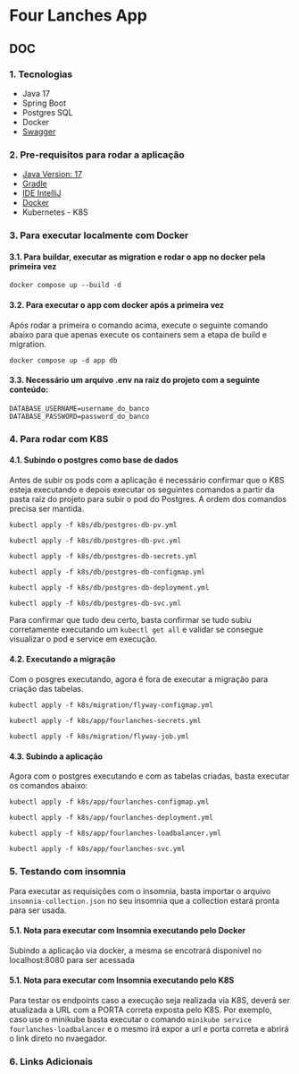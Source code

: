 # Four Lanches App

## DOC

### 1. Tecnologias
* Java 17 
* Spring Boot
* Postgres SQL
* Docker
* [Swagger](http://localhost:8080/swagger-ui/index.html)

### 2. Pre-requisitos para rodar a aplicação
* [Java Version: 17](https://www.oracle.com/java/technologies/javase/jdk17-archive-downloads.html) 
* [Gradle](https://gradle.org/install/)
* [IDE IntelliJ](https://www.jetbrains.com/idea/)
* [Docker](https://www.docker.com/)
* Kubernetes - K8S

### 3. Para executar localmente com Docker
#### 3.1. Para buildar, executar as migration e rodar o app no docker pela primeira vez

`docker compose up --build -d`

#### 3.2. Para executar o app com docker após a primeira vez
Após rodar a primeira o comando acima, execute o seguinte comando abaixo para que apenas execute 
os containers sem a etapa de build e migration.

`docker compose up -d app db`

#### 3.3. Necessário um arquivo .env na raiz do projeto com a seguinte conteúdo:
```
DATABASE_USERNAME=username_do_banco  
DATABASE_PASSWORD=password_do_banco
```

### 4. Para rodar com K8S

#### 4.1. Subindo o postgres como base de dados
Antes de subir os pods com a aplicação é necessário confirmar que o K8S esteja executando e depois
executar os seguintes comandos a partir da pasta raiz do projeto para subir o pod do Postgres. 
A ordem dos comandos precisa ser mantida.
```
kubectl apply -f k8s/db/postgres-db-pv.yml 

kubectl apply -f k8s/db/postgres-db-pvc.yml

kubectl apply -f k8s/db/postgres-db-secrets.yml 

kubectl apply -f k8s/db/postgres-db-configmap.yml         

kubectl apply -f k8s/db/postgres-db-deployment.yml

kubectl apply -f k8s/db/postgres-db-svc.yml 
```
Para confirmar que tudo deu certo, basta confirmar se tudo subiu corretamente executando um
`kubectl get all` e validar se consegue visualizar o pod e service em execução.

#### 4.2. Executando a migração
Com o posgres executando, agora é fora de executar a migração para criação das tabelas.
```
kubectl apply -f k8s/migration/flyway-configmap.yml 

kubectl apply -f k8s/app/fourlanches-secrets.yml 

kubectl apply -f k8s/migration/flyway-job.yml 
```
#### 4.3. Subindo a aplicação
Agora com o postgres executando e com as tabelas criadas, basta executar os comandos abaixo:
```
kubectl apply -f k8s/app/fourlanches-configmap.yml 

kubectl apply -f k8s/app/fourlanches-deployment.yml

kubectl apply -f k8s/app/fourlanches-loadbalancer.yml

kubectl apply -f k8s/app/fourlanches-svc.yml         
```

### 5. Testando com insomnia
Para executar as requisições com o insomnia, basta importar o arquivo `insomnia-collection.json`
no seu insomnia que a collection estará pronta para ser usada.

#### 5.1. Nota para executar com Insomnia executando pelo Docker
Subindo a aplicação via docker, a mesma se encotrará disponível no localhost:8080 para ser acessada

#### 5.1. Nota para executar com Insomnia executando pelo K8S
Para testar os endpoints caso a execução seja realizada via K8S, deverá ser atualizada a URL com a PORTA correta exposta
pelo K8S. Por exemplo, caso use o minikube basta executar o comando `minikube service fourlanches-loadbalancer` e o mesmo
irá expor a url e porta correta e abrirá o link direto no nvaegador.

### 6. Links Adicionais
